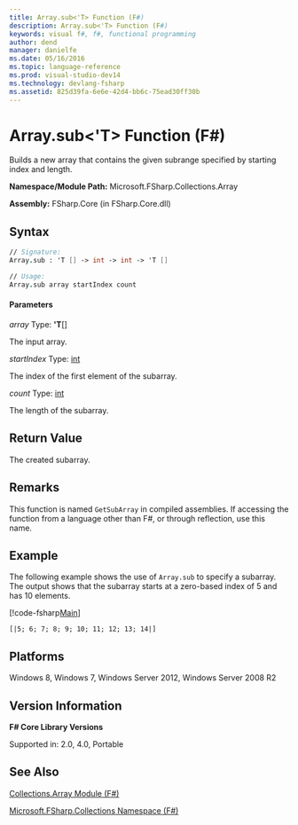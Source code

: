 ```yaml
---
title: Array.sub<'T> Function (F#)
description: Array.sub<'T> Function (F#)
keywords: visual f#, f#, functional programming
author: dend
manager: danielfe
ms.date: 05/16/2016
ms.topic: language-reference
ms.prod: visual-studio-dev14
ms.technology: devlang-fsharp
ms.assetid: 825d39fa-6e6e-42d4-bb6c-75ead30ff30b 
---
```


# Array.sub<'T> Function (F#)

Builds a new array that contains the given subrange specified by starting index and length.

**Namespace/Module Path:** Microsoft.FSharp.Collections.Array

**Assembly:** FSharp.Core (in FSharp.Core.dll)


## Syntax

```fsharp
// Signature:
Array.sub : 'T [] -> int -> int -> 'T []

// Usage:
Array.sub array startIndex count
```

#### Parameters
*array*
Type: **'T**[[]](https://msdn.microsoft.com/library/def20292-9aae-4596-9275-b94e594f8493)


The input array.


*startIndex*
Type: [int](https://msdn.microsoft.com/library/025d5455-3622-4ea5-9573-3ecbd4ee1375)


The index of the first element of the subarray.


*count*
Type: [int](https://msdn.microsoft.com/library/025d5455-3622-4ea5-9573-3ecbd4ee1375)


The length of the subarray.


## Return Value

The created subarray.

## Remarks
This function is named `GetSubArray` in compiled assemblies. If accessing the function from a language other than F#, or through reflection, use this name.

## Example

The following example shows the use of `Array.sub` to specify a subarray. The output shows that the subarray starts at a zero-based index of 5 and has 10 elements.

[!code-fsharp[Main](~/samples/snippets/fsharp/arrays/snippet12.fs)]

```
[|5; 6; 7; 8; 9; 10; 11; 12; 13; 14|]
```

## Platforms
Windows 8, Windows 7, Windows Server 2012, Windows Server 2008 R2


## Version Information
**F# Core Library Versions**

Supported in: 2.0, 4.0, Portable

## See Also
[Collections.Array Module &#40;F&#35;&#41;](Collections.Array-Module-%5BFSharp%5D.md)

[Microsoft.FSharp.Collections Namespace &#40;F&#35;&#41;](Microsoft.FSharp.Collections-Namespace-%5BFSharp%5D.md)